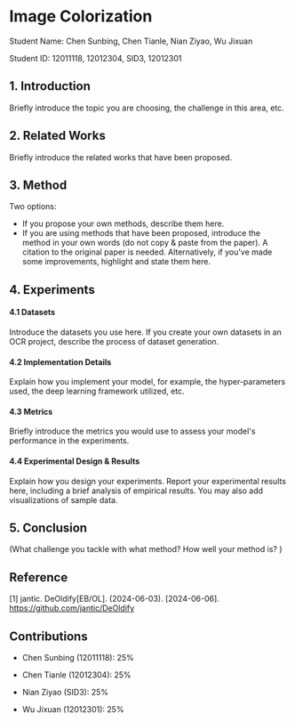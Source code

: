 # Image Colorization
Student Name: Chen Sunbing, Chen Tianle, Nian Ziyao, Wu Jixuan

Student ID: 12011118, 12012304, SID3, 12012301 

## 1. Introduction
Briefly introduce the topic you are choosing, the challenge in this area, etc.


## 2. Related Works

Briefly introduce the related works that have been proposed.


## 3. Method

Two options:

-   If you propose your own methods, describe them here.
-   If you are using methods that have been proposed, introduce the method in your own words (do not copy & paste from the paper). A citation to the original paper is needed. Alternatively, if you've made some improvements, highlight and state them here.

## 4. Experiments

#### 4.1 Datasets

Introduce the datasets you use here. If you create your own datasets in an OCR project, describe the process of dataset generation.


#### 4.2 Implementation Details

Explain how you implement your model, for example, the hyper-parameters used, the deep learning framework utilized, etc.


#### 4.3 Metrics

Briefly introduce the metrics you would use to assess your model's performance in the experiments.


#### 4.4 Experimental Design & Results

Explain how you design your experiments. Report your experimental results here, including a brief analysis of empirical results. You may also add visualizations of sample data.


## 5. Conclusion

(What challenge you tackle with what method? How well your method is? )



## Reference
[1] jantic. DeOldify[EB/OL]. (2024-06-03). [2024-06-06]. https://github.com/jantic/DeOldify



## Contributions

-   Chen Sunbing (12011118): 25%

-   Chen Tianle (12012304): 25%

-   Nian Ziyao (SID3): 25%

-   Wu Jixuan (12012301): 25%

    